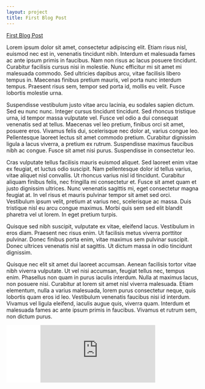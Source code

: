 ```yaml
---
layout: project
title: First Blog Post
---
```

<div class="message">
  <a href="../blog/first">First Blog Post</a>  
</div>

Lorem ipsum dolor sit amet, consectetur adipiscing elit. Etiam risus nisl, euismod nec est in, venenatis tincidunt nibh. Interdum et malesuada fames ac ante ipsum primis in faucibus. Nam non risus ac lacus posuere tincidunt. Curabitur facilisis cursus nisi in molestie. Nunc efficitur mi sit amet mi malesuada commodo. Sed ultricies dapibus arcu, vitae facilisis libero tempus in. Maecenas finibus pretium mauris, vel porta nunc interdum tempus. Praesent risus sem, tempor sed porta id, mollis eu velit. Fusce lobortis molestie urna.

Suspendisse vestibulum justo vitae arcu lacinia, eu sodales sapien dictum. Sed eu nunc nunc. Integer cursus tincidunt tincidunt. Sed rhoncus tristique urna, id tempor massa vulputate vel. Fusce vel odio a dui consequat venenatis sed at tellus. Maecenas vel leo pretium, finibus orci sit amet, posuere eros. Vivamus felis dui, scelerisque nec dolor at, varius congue leo. Pellentesque laoreet lectus sit amet commodo pretium. Curabitur dignissim ligula a lacus viverra, a pretium ex rutrum. Suspendisse maximus faucibus nibh ac congue. Fusce sit amet nisi purus. Suspendisse in consectetur leo.

Cras vulputate tellus facilisis mauris euismod aliquet. Sed laoreet enim vitae ex feugiat, et luctus odio suscipit. Nam pellentesque dolor id tellus varius, vitae aliquet nisl convallis. Ut rhoncus varius nisl id tincidunt. Curabitur aliquam finibus felis, nec fringilla mi consectetur et. Fusce sit amet quam et justo dignissim ultrices. Nunc venenatis sagittis mi, eget consectetur magna feugiat at. In vel risus et mauris pulvinar tempor sit amet sed orci. Vestibulum ipsum velit, pretium at varius nec, scelerisque ac massa. Duis tristique nisl eu arcu congue maximus. Morbi quis sem sed elit blandit pharetra vel ut lorem. In eget pretium turpis.

Quisque sed nibh suscipit, vulputate ex vitae, eleifend lacus. Vestibulum in eros diam. Praesent nec risus enim. Ut facilisis metus viverra porttitor pulvinar. Donec finibus porta enim, vitae maximus sem pulvinar suscipit. Donec ultrices venenatis nisl at sagittis. Ut dictum massa in odio tincidunt dignissim.

Quisque nec elit sit amet dui laoreet accumsan. Aenean facilisis tortor vitae nibh viverra vulputate. Ut vel nisi accumsan, feugiat tellus nec, tempus enim. Phasellus non quam in purus iaculis interdum. Nulla at maximus lacus, non posuere nisi. Curabitur at lorem sit amet nisl viverra malesuada. Etiam elementum, nulla a varius malesuada, lorem purus consectetur neque, quis lobortis quam eros id leo. Vestibulum venenatis faucibus nisi id interdum. Vivamus vel ligula eleifend, iaculis augue quis, viverra quam. Interdum et malesuada fames ac ante ipsum primis in faucibus. Vivamus et rutrum sem, non dictum purus.

<div>
<iframe src="//www.facebook.com/plugins/share_button.php?href=http://stefanos990.com/blog/first/&amp;layout=button_count&amp;appId=460671367340473" scrolling="no" frameborder="0" style="border:none; overflow:hidden; width:85px;" allowTransparency="true"></iframe>

<iframe id="tweet-button" allowtransparency="true" frameborder="0" scrolling="no" src="http://platform.twitter.com/widgets/tweet_button.html?via=stefanos990&amp;count=horizontal&amp;url=http://stefanos990.com/blog/first/&amp;text=First Blog Post"></iframe>
</div>

<script>
  (function(i,s,o,g,r,a,m){i['GoogleAnalyticsObject']=r;i[r]=i[r]||function(){
  (i[r].q=i[r].q||[]).push(arguments)},i[r].l=1*new Date();a=s.createElement(o),
  m=s.getElementsByTagName(o)[0];a.async=1;a.src=g;m.parentNode.insertBefore(a,m)
  })(window,document,'script','//www.google-analytics.com/analytics.js','ga');

  ga('create', 'UA-58975019-1', 'auto');
  ga('send', 'pageview');

</script>